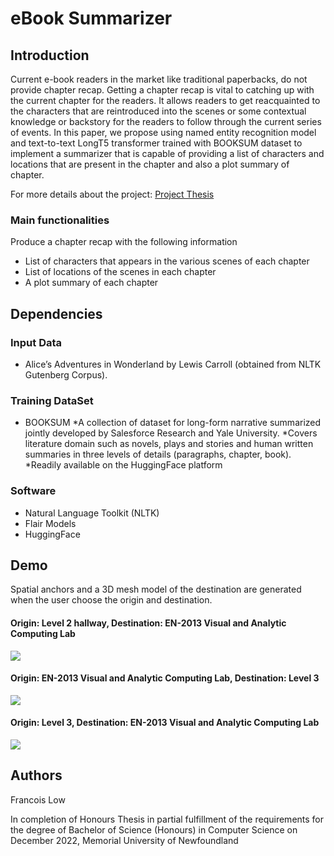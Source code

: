 # eBook Summarizer
## Introduction
Current e-book readers in the market like traditional paperbacks, do not provide chapter recap. Getting a chapter recap is vital to catching up with the current chapter for the readers. It allows readers to get reacquainted to the characters that are reintroduced into the scenes or some contextual knowledge or backstory for the readers to follow through the current series of events. In this paper, we propose using named entity recognition model and text-to-text LongT5 transformer trained with BOOKSUM dataset to implement a summarizer that is capable of providing a list of characters and locations that are present in the chapter and also a plot summary of chapter.


For more details about the project: [Project Thesis](francois_honours_thesis.pdf)
### Main functionalities
Produce a chapter recap with the following information
- List of characters that appears in the various scenes of each chapter
- List of locations of the scenes in each chapter
- A plot summary of each chapter

## Dependencies
### Input Data
- Alice’s Adventures in Wonderland by Lewis Carroll (obtained from NLTK Gutenberg Corpus).
### Training DataSet
- BOOKSUM
  *A collection of dataset for long-form narrative summarized jointly developed by Salesforce Research and Yale University.
  *Covers literature domain such as novels, plays and stories and human written summaries in three levels of details (paragraphs, chapter, book).
  *Readily available on the HuggingFace platform
  
### Software
- Natural Language Toolkit (NLTK)
- Flair Models
- HuggingFace

## Demo
Spatial anchors and a 3D mesh model of the destination are generated when the user choose the origin and destination.  
#### Origin: Level 2 hallway, Destination: EN-2013 Visual and Analytic Computing Lab  
![](https://github.com/francelow/XRayNav/blob/main/hallway_to_visuallab.gif) 
#### Origin: EN-2013 Visual and Analytic Computing Lab, Destination: Level 3  
![](https://github.com/francelow/XRayNav/blob/main/visual_lab_to_level3.gif) 
#### Origin: Level 3, Destination: EN-2013 Visual and Analytic Computing Lab  
![](https://github.com/francelow/XRayNav/blob/main/level3_to_visuallab.gif)

## Authors
Francois Low

In completion of Honours Thesis in partial fulfillment of the
requirements for the degree of Bachelor of Science (Honours) in Computer Science on December 2022, Memorial University of Newfoundland

